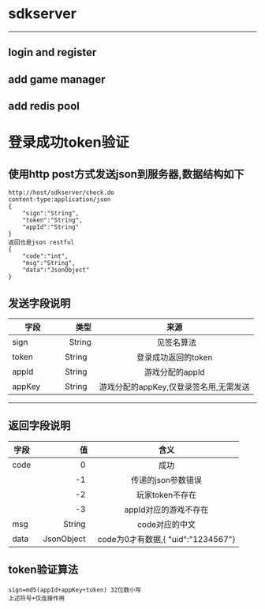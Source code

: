 # sdkserver

-----------------------------

## login and register

## add game manager

## add redis pool

# 登录成功token验证
## 使用http post方式发送json到服务器,数据结构如下

```http
http://host/sdkserver/check.do
content-type:application/json
{
	"sign":"String",
	"token":"String",
	"appId":"String"
}
返回也是json restful
{
	"code":"int",
	"msg":"String",
	"data":"JsonObject"
}
```
## 发送字段说明

| 字段        | 类型   |  来源  |
| --------   | -----:  | :----:  |
| sign     | String |   见签名算法|
| token       |   String   |登录成功返回的token|
| appId        |    String   |游戏分配的appId|
| appKey        |    String   |游戏分配的appKey,仅登录签名用,无需发送|

------------

## 返回字段说明


| 字段  | 值   | 含义  |
| --------   | -----:  | :----:  |
| code |    0   |成功|
|   |    -1   |传递的json参数错误|
|   |    -2   |玩家token不存在|
|   |    -3   |appId对应的游戏不存在|
| msg |    String   |code对应的中文|
| data |    JsonObject   |code为0才有数据,{ "uid":"1234567"}|


## token验证算法
```
sign=md5(appId+appKey+token) 32位数小写
上述符号+仅连接作用

```
